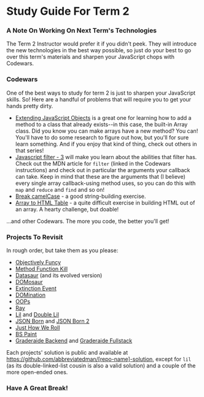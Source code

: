 # Study Guide For Term 2

### A Note On Working On Next Term's Technologies

The Term 2 Instructor would prefer it if you didn't peek. They will introduce the new technologies in the best way possible, so just do your best to go over this term's materials and sharpen your JavaScript chops with Codewars.


### Codewars

One of the best ways to study for term 2 is just to sharpen your JavaScript skills. So! Here are a handful of problems that will require you to get your hands pretty dirty.

* [Extending JavaScript Objects](https://www.codewars.com/kata/581351c40d8f13bc450008b8/javascript) is a great one for learning how to add a method to a class that already exists--in this case, the built-in Array class. Did you know you can make arrays have a new method? You can! You'll have to do some research to figure out how, but you'll for sure learn something. And if you enjoy that kind of thing, check out others in that series!
* [Javascript filter - 3](https://www.codewars.com/kata/525f0459fb9570f9ff00005d/javascript) will make you learn about the abilities that filter has. Check out the MDN article for `filter` (linked in the Codewars instructions) and check out in particular the arguments your callback can take. Keep in mind that these are the arguments that (I believe) every single array callback-using method uses, so you can do this with `map` and `reduce` and `find` and so on!
* [Break camelCase](https://www.codewars.com/kata/5208f99aee097e6552000148/javascript) - a good string-building exercise.
* [Array to HTML Table](https://www.codewars.com/kata/5e7e4b7cd889f7001728fd4a) - a quite difficult exercise in building HTML out of an array. A hearty challenge, but doable!

…and other Codewars. The more you code, the better you'll get!


### Projects To Revisit

In rough order, but take them as you please:

* [Objectively Funcy](https://github.com/ci-wdi-900/objectively-funcy)
* [Method Function Kill](https://github.com/ci-wdi-900/method-function-kill)
* [Datasaur](https://github.com/abbreviatedman/datasaur) (and its evolved version)
* [DOMosaur](https://github.com/abbreviatedman/domosaur)
* [Extinction Event](https://github.com/abbreviatedman/extinction-event)
* [DOMination](https://github.com/ci-wdi-900/domination)
* [OOPs](https://github.com/abbreviatedman/oops)
* [Ray](https://github.com/ci-wdi-900/ray)
* [Lil](https://github.com/ci-wdi-900/lil) and [Double Lil](https://github.com/abbreviatedman/double-lil)
* [JSON Born](https://github.com/abbreviatedman/json-born) and [JSON Born 2](https://github.com/abbreviatedman/json-born-2)
* [Just How We Roll](https://github.com/abbreviatedman/just-how-we-roll)
* [BS Paint](https://github.com/abbreviatedman/bs-paint)
* [Graderaide Backend](https://github.com/abbreviatedman/graderaide-backend) and [Graderaide Fullstack](https://github.com/abbreviatedman/graderaide-fullstack)

Each projects' solution is public and available at https://github.com/abbreviatedman/[repo-name]-solution, except for `lil` (as its double-linked-list cousin is also a valid solution) and a couple of the more open-ended ones.


### Have A Great Break!
